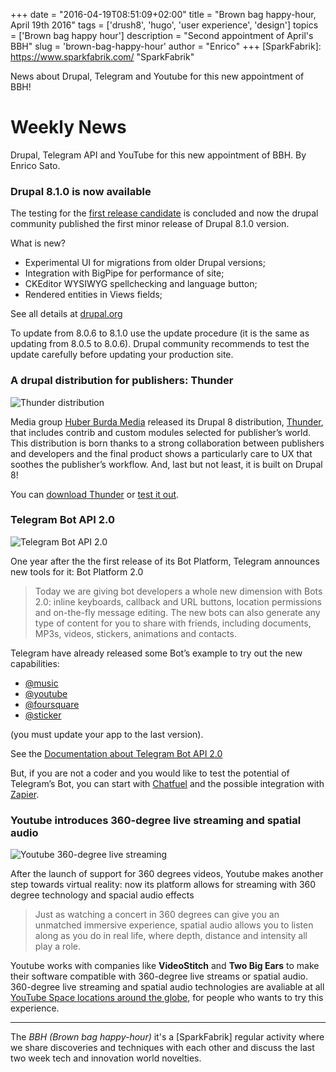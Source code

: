 +++
date        = "2016-04-19T08:51:09+02:00"
title       = "Brown bag happy-hour, April 19th 2016"
tags        = ['drush8', 'hugo', 'user experience', 'design']
topics      = ['Brown bag happy hour']
description = "Second appointment of April's BBH"
slug        = 'brown-bag-happy-hour'
author      = "Enrico"
+++
[SparkFabrik]: https://www.sparkfabrik.com/  "SparkFabrik"

News about Drupal, Telegram and Youtube for this new appointment of BBH!

<!--more-->

# Weekly News

Drupal, Telegram API and YouTube for this new appointment of BBH. By Enrico Sato.

### Drupal 8.1.0 is now available

The testing for the [first release candidate](https://www.drupal.org/drupal-8.1.0-rc1) is concluded and now the drupal community published the first minor release of Drupal 8.1.0 version.

What is new?

*   Experimental UI for migrations from older Drupal versions;
*   Integration with BigPipe for performance of site;
*   CKEditor WYSIWYG spellchecking and language button;
*   Rendered entities in Views fields;

See all details at [drupal.org](https://www.drupal.org/blog/drupal-8-1-0)

To update from 8.0.6 to 8.1.0 use the update procedure (it is the same as updating from 8.0.5 to 8.0.6). Drupal community recommends to test the update carefully before updating your production site.

### A drupal distribution for publishers: Thunder

![Thunder distribution](/posts/2016_thunder.jpg)

Media group [Huber Burda Media](http://www.hubert-burda-media.com/) released its Drupal 8 distribution, [Thunder](http://www.thunder.org/), that includes contrib and custom modules selected for publisher’s world. This distribution is born thanks to a strong collaboration between publishers and developers and the final product shows a particularly care to UX that soothes the publisher’s workflow.
And, last but not least, it is built on Drupal 8!

You can [download Thunder](https://www.drupal.org/project/thunder) or [test it out](https://simplytest.me/project/thunder).

### Telegram Bot API 2.0

![Telegram Bot API 2.0](/posts/2016_telegram.jpg)

One year after the the first release of its Bot Platform, Telegram announces new tools for it: Bot Platform 2.0

> Today we are giving bot developers a whole new dimension with Bots 2.0: inline keyboards, callback and URL buttons, location permissions and on-the-fly message editing. The new bots can also generate any type of content for you to share with friends, including documents, MP3s, videos, stickers, animations and contacts.

Telegram have already released some Bot’s example to try out the new capabilities:

* [@music](https://telegram.me/music)
* [@youtube](https://telegram.me/youtube)
* [@foursquare](https://telegram.me/foursquare)
* [@sticker](https://telegram.me/sticker)

(you must update your app to the last version).

See the [Documentation about Telegram Bot API 2.0](https://core.telegram.org/bots/2-0-intro)

But, if you are not a coder and you would like to test the potential of Telegram’s Bot, you can start with [Chatfuel](http://chatfuel.com) and the possible integration with [Zapier]( https://zapier.com/zapbook/chatfuel).

### Youtube introduces 360-degree live streaming and spatial audio

![Youtube 360-degree live streaming](https://lh3.googleusercontent.com/DvouWzN1dRdQtjATPUAXVkH2zcxEQpPdKlnvsY7i6aTxIl8NbcpUAJncUukeTb4igklbRWrleCFksDDVojv1GN6AiZk4v_2opy8cGX-C7hO2c0dgTx52gUQBJ_hc_5GBEMKAbkpb)

After the launch of support for 360 degrees videos, Youtube makes another step towards virtual reality: now its platform allows for streaming with 360 degree technology and spacial audio effects

> Just as watching a concert in 360 degrees can give you an unmatched immersive experience, spatial audio allows you to listen along as you do in real life, where depth, distance and intensity all play a role.

Youtube works with companies like **VideoStitch** and **Two Big Ears** to make their software compatible with 360-degree live streams or spatial audio. 360-degree live streaming and spatial audio technologies are avaliable at all [YouTube Space locations around the globe](https://www.youtube.com/yt/space/), for people who wants to try this experience.

***
The *BBH (Brown bag happy-hour)* it's a [SparkFabrik] regular activity where we share discoveries and techniques with each other and discuss the last two week tech and innovation world novelties.
